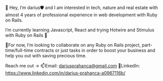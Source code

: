 👋 Hey, I’m darius🛡️ and I am interested in tech, nature and real estate with almost 4 years of professional experience in web development with Ruby on Rails.

I’m currently learning Javascript, React and trying Hotwire and Stimulus with Ruby on Rails 🤖

🤝For now, I’m looking to collaborate on any Ruby on Rails project, part-time/full-time contracts or just tasks in order to boost your business and help you out with saving precious time. 

Reach me out -> 📫Email: dariusprahanca@gmail.com
                💬LinkedIn: https://www.linkedin.com/in/darius-prahanca-a0967116b/

<!---
wardprahanca/wardprahanca is a ✨ special ✨ repository because its `README.md` (this file) appears on your GitHub profile.
You can click the Preview link to take a look at your changes.
--->
